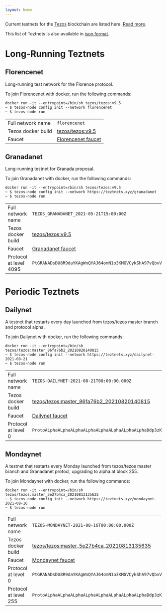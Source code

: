 ```yaml
---
layout: home
---
```


Current testnets for the [Tezos](https://tezos.com) blockchain are listed here. [Read more](about/).

This list of Teztnets is also available in [json format](https://teztnets.xyz/teztnets.json).

# Long-Running Teztnets


## Florencenet
Long-running test network for the Florence protocol.

To join Florencenet with docker, run the following commands:

```
docker run -it --entrypoint=/bin/sh tezos/tezos:v9.5
~ $ tezos-node config init --network florencenet
~ $ tezos-node run
```

| | |
|-------|---------------------|
| Full network name | `florencenet` |
| Tezos docker build | [tezos/tezos:v9.5](https://hub.docker.com/r/tezos/tezos/tags?page=1&ordering=last_updated&name=v9.5) |
| Faucet | [Florencenet faucet](https://faucet.tzalpha.net) |


## Granadanet
Long-running testnet for Granada proposal.

To join Granadanet with docker, run the following commands:

```
docker run -it --entrypoint=/bin/sh tezos/tezos:v9.5
~ $ tezos-node config init --network https://teztnets.xyz/granadanet
~ $ tezos-node run
```

| | |
|-------|---------------------|
| Full network name | `TEZOS_GRANADANET_2021-05-21T15:00:00Z` |
| Tezos docker build | [tezos/tezos:v9.5](https://hub.docker.com/r/tezos/tezos/tags?page=1&ordering=last_updated&name=v9.5) |
| Faucet | [Granadanet faucet](https://faucet.tzalpha.net) |
| Protocol at level 4095 |  `PtGRANADsDU8R9daYKAgWnQYAJ64omN1o3KMGVCykShA97vQbvV` |



# Periodic Teztnets


## Dailynet
A testnet that restarts every day launched from tezos/tezos master branch and protocol alpha.

To join Dailynet with docker, run the following commands:

```
docker run -it --entrypoint=/bin/sh tezos/tezos:master_86fa76b2_20210820140815
~ $ tezos-node config init --network https://teztnets.xyz/dailynet-2021-08-21
~ $ tezos-node run
```

| | |
|-------|---------------------|
| Full network name | `TEZOS-DAILYNET-2021-08-21T00:00:00.000Z` |
| Tezos docker build | [tezos/tezos:master_86fa76b2_20210820140815](https://hub.docker.com/r/tezos/tezos/tags?page=1&ordering=last_updated&name=master_86fa76b2_20210820140815) |
| Faucet | [Dailynet faucet](https://faucet.dailynet-2021-08-21.teztnets.xyz) |
| Protocol at level 0 |  `ProtoALphaALphaALphaALphaALphaALphaALphaALphaDdp3zK` |


## Mondaynet
A testnet that restarts every Monday launched from tezos/tezos master branch and Granadanet protocl, upgrading to alpha at block 255.

To join Mondaynet with docker, run the following commands:

```
docker run -it --entrypoint=/bin/sh tezos/tezos:master_5e27b4ca_20210813135635
~ $ tezos-node config init --network https://teztnets.xyz/mondaynet-2021-08-16
~ $ tezos-node run
```

| | |
|-------|---------------------|
| Full network name | `TEZOS-MONDAYNET-2021-08-16T00:00:00.000Z` |
| Tezos docker build | [tezos/tezos:master_5e27b4ca_20210813135635](https://hub.docker.com/r/tezos/tezos/tags?page=1&ordering=last_updated&name=master_5e27b4ca_20210813135635) |
| Faucet | [Mondaynet faucet](https://faucet.mondaynet-2021-08-16.teztnets.xyz) |
| Protocol at level 0 |  `PtGRANADsDU8R9daYKAgWnQYAJ64omN1o3KMGVCykShA97vQbvV` |
| Protocol at level 255 |  `ProtoALphaALphaALphaALphaALphaALphaALphaALphaDdp3zK` |




